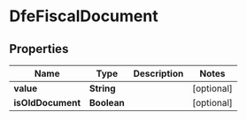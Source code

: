 

# DfeFiscalDocument


## Properties

| Name | Type | Description | Notes |
|------------ | ------------- | ------------- | -------------|
|**value** | **String** |  |  [optional] |
|**isOldDocument** | **Boolean** |  |  [optional] |



